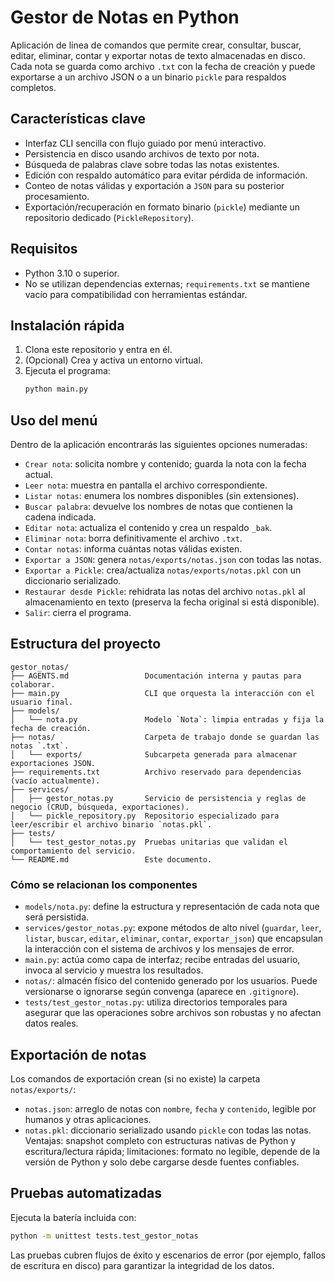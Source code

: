 # Gestor de Notas en Python

Aplicación de línea de comandos que permite crear, consultar, buscar, editar, eliminar, contar y exportar notas de texto almacenadas en disco. Cada nota se guarda como archivo `.txt` con la fecha de creación y puede exportarse a un archivo JSON o a un binario `pickle` para respaldos completos.

## Características clave
- Interfaz CLI sencilla con flujo guiado por menú interactivo.
- Persistencia en disco usando archivos de texto por nota.
- Búsqueda de palabras clave sobre todas las notas existentes.
- Edición con respaldo automático para evitar pérdida de información.
- Conteo de notas válidas y exportación a `JSON` para su posterior procesamiento.
- Exportación/recuperación en formato binario (`pickle`) mediante un repositorio dedicado (`PickleRepository`).

## Requisitos
- Python 3.10 o superior.
- No se utilizan dependencias externas; `requirements.txt` se mantiene vacío para compatibilidad con herramientas estándar.

## Instalación rápida
1. Clona este repositorio y entra en él.
2. (Opcional) Crea y activa un entorno virtual.
3. Ejecuta el programa:
   ```bash
   python main.py
   ```

## Uso del menú
Dentro de la aplicación encontrarás las siguientes opciones numeradas:
- `Crear nota`: solicita nombre y contenido; guarda la nota con la fecha actual.
- `Leer nota`: muestra en pantalla el archivo correspondiente.
- `Listar notas`: enumera los nombres disponibles (sin extensiones).
- `Buscar palabra`: devuelve los nombres de notas que contienen la cadena indicada.
- `Editar nota`: actualiza el contenido y crea un respaldo `_bak`.
- `Eliminar nota`: borra definitivamente el archivo `.txt`.
- `Contar notas`: informa cuántas notas válidas existen.
- `Exportar a JSON`: genera `notas/exports/notas.json` con todas las notas.
- `Exportar a Pickle`: crea/actualiza `notas/exports/notas.pkl` con un diccionario serializado.
- `Restaurar desde Pickle`: rehidrata las notas del archivo `notas.pkl` al almacenamiento en texto (preserva la fecha original si está disponible).
- `Salir`: cierra el programa.

## Estructura del proyecto
```text
gestor_notas/
├── AGENTS.md                 Documentación interna y pautas para colaborar.
├── main.py                   CLI que orquesta la interacción con el usuario final.
├── models/
│   └── nota.py               Modelo `Nota`: limpia entradas y fija la fecha de creación.
├── notas/                    Carpeta de trabajo donde se guardan las notas `.txt`.
│   └── exports/              Subcarpeta generada para almacenar exportaciones JSON.
├── requirements.txt          Archivo reservado para dependencias (vacío actualmente).
├── services/
│   ├── gestor_notas.py       Servicio de persistencia y reglas de negocio (CRUD, búsqueda, exportaciones).
│   └── pickle_repository.py  Repositorio especializado para leer/escribir el archivo binario `notas.pkl`.
├── tests/
│   └── test_gestor_notas.py  Pruebas unitarias que validan el comportamiento del servicio.
└── README.md                 Este documento.
```

### Cómo se relacionan los componentes
- `models/nota.py`: define la estructura y representación de cada nota que será persistida.
- `services/gestor_notas.py`: expone métodos de alto nivel (`guardar`, `leer`, `listar`, `buscar`, `editar`, `eliminar`, `contar`, `exportar_json`) que encapsulan la interacción con el sistema de archivos y los mensajes de error.
- `main.py`: actúa como capa de interfaz; recibe entradas del usuario, invoca al servicio y muestra los resultados.
- `notas/`: almacén físico del contenido generado por los usuarios. Puede versionarse o ignorarse según convenga (aparece en `.gitignore`).
- `tests/test_gestor_notas.py`: utiliza directorios temporales para asegurar que las operaciones sobre archivos son robustas y no afectan datos reales.

## Exportación de notas
Los comandos de exportación crean (si no existe) la carpeta `notas/exports/`:
- `notas.json`: arreglo de notas con `nombre`, `fecha` y `contenido`, legible por humanos y otras aplicaciones.
- `notas.pkl`: diccionario serializado usando `pickle` con todas las notas. Ventajas: snapshot completo con estructuras nativas de Python y escritura/lectura rápida; limitaciones: formato no legible, depende de la versión de Python y solo debe cargarse desde fuentes confiables.

## Pruebas automatizadas
Ejecuta la batería incluida con:
```bash
python -m unittest tests.test_gestor_notas
```

Las pruebas cubren flujos de éxito y escenarios de error (por ejemplo, fallos de escritura en disco) para garantizar la integridad de los datos.
